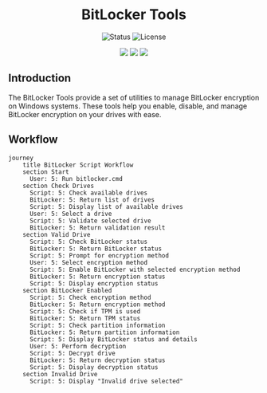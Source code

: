 <h1 align="center"> BitLocker Tools </h1>

<p align="center">
  <img src="https://img.shields.io/badge/status-active-brightgreen" alt="Status">
  <img src="https://img.shields.io/badge/license-MIT-blue" alt="License">
</p>
<p align="center">
  <img src="https://img.shields.io/github/forks/tamld/bitlocker-tools.svg">
  <img src="https://img.shields.io/github/stars/tamld/bitlocker-tools.svg">
  <img src="https://img.shields.io/github/followers/tamld.svg?style=social&label=Follow&maxAge=2592000">
</p>

## Introduction

The BitLocker Tools provide a set of utilities to manage BitLocker encryption on Windows systems. These tools help you enable, disable, and manage BitLocker encryption on your drives with ease.

## Workflow
```mermaid
journey
    title BitLocker Script Workflow
    section Start
      User: 5: Run bitlocker.cmd
    section Check Drives
      Script: 5: Check available drives
      BitLocker: 5: Return list of drives
      Script: 5: Display list of available drives
      User: 5: Select a drive
      Script: 5: Validate selected drive
      BitLocker: 5: Return validation result
    section Valid Drive
      Script: 5: Check BitLocker status
      BitLocker: 5: Return BitLocker status
      Script: 5: Prompt for encryption method
      User: 5: Select encryption method
      Script: 5: Enable BitLocker with selected encryption method
      BitLocker: 5: Return encryption status
      Script: 5: Display encryption status
    section BitLocker Enabled
      Script: 5: Check encryption method
      BitLocker: 5: Return encryption method
      Script: 5: Check if TPM is used
      BitLocker: 5: Return TPM status
      Script: 5: Check partition information
      BitLocker: 5: Return partition information
      Script: 5: Display BitLocker status and details
      User: 5: Perform decryption
      Script: 5: Decrypt drive
      BitLocker: 5: Return decryption status
      Script: 5: Display decryption status
    section Invalid Drive
      Script: 5: Display "Invalid drive selected"
```